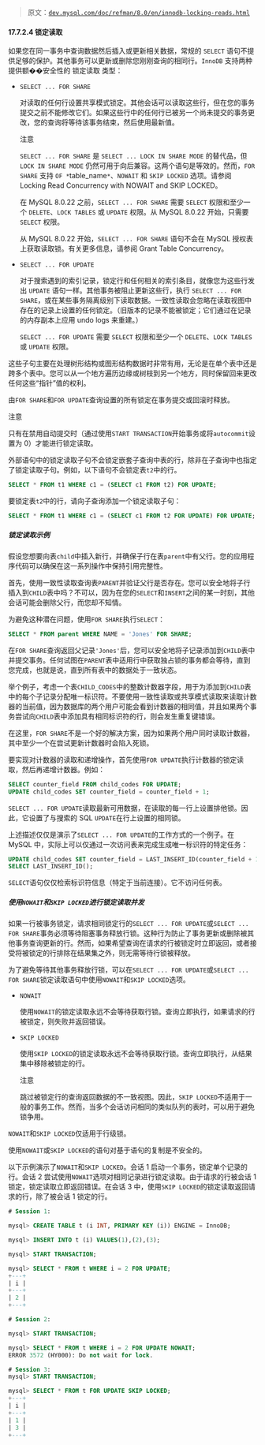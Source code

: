 > 原文：[`dev.mysql.com/doc/refman/8.0/en/innodb-locking-reads.html`](https://dev.mysql.com/doc/refman/8.0/en/innodb-locking-reads.html)

#### 17.7.2.4 锁定读取

如果您在同一事务中查询数据然后插入或更新相关数据，常规的 `SELECT` 语句不提供足够的保护。其他事务可以更新或删除您刚刚查询的相同行。`InnoDB` 支持两种提供额��安全性的 锁定读取 类型：

+   `SELECT ... FOR SHARE`

    对读取的任何行设置共享模式锁定。其他会话可以读取这些行，但在您的事务提交之前不能修改它们。如果这些行中的任何行已被另一个尚未提交的事务更改，您的查询将等待该事务结束，然后使用最新值。

    注意

    `SELECT ... FOR SHARE` 是 `SELECT ... LOCK IN SHARE MODE` 的替代品，但 `LOCK IN SHARE MODE` 仍然可用于向后兼容。这两个语句是等效的。然而，`FOR SHARE` 支持 `OF *`table_name`*`、`NOWAIT` 和 `SKIP LOCKED` 选项。请参阅 Locking Read Concurrency with NOWAIT and SKIP LOCKED。

    在 MySQL 8.0.22 之前，`SELECT ... FOR SHARE` 需要 `SELECT` 权限和至少一个 `DELETE`、`LOCK TABLES` 或 `UPDATE` 权限。从 MySQL 8.0.22 开始，只需要 `SELECT` 权限。

    从 MySQL 8.0.22 开始，`SELECT ... FOR SHARE` 语句不会在 MySQL 授权表上获取读取锁。有关更多信息，请参阅 Grant Table Concurrency。

+   `SELECT ... FOR UPDATE`

    对于搜索遇到的索引记录，锁定行和任何相关的索引条目，就像您为这些行发出 `UPDATE` 语句一样。其他事务被阻止更新这些行，执行 `SELECT ... FOR SHARE`，或在某些事务隔离级别下读取数据。一致性读取会忽略在读取视图中存在的记录上设置的任何锁定。（旧版本的记录不能被锁定；它们通过在记录的内存副本上应用 undo logs 来重建。）

    `SELECT ... FOR UPDATE` 需要 `SELECT` 权限和至少一个 `DELETE`、`LOCK TABLES` 或 `UPDATE` 权限。

这些子句主要在处理树形结构或图形结构数据时非常有用，无论是在单个表中还是跨多个表中。您可以从一个地方遍历边缘或树枝到另一个地方，同时保留回来更改任何这些“指针”值的权利。

由`FOR SHARE`和`FOR UPDATE`查询设置的所有锁定在事务提交或回滚时释放。

注意

只有在禁用自动提交时（通过使用`START TRANSACTION`开始事务或将`autocommit`设置为 0）才能进行锁定读取。

外部语句中的锁定读取子句不会锁定嵌套子查询中表的行，除非在子查询中也指定了锁定读取子句。例如，以下语句不会锁定表`t2`中的行。

```sql
SELECT * FROM t1 WHERE c1 = (SELECT c1 FROM t2) FOR UPDATE;
```

要锁定表`t2`中的行，请向子查询添加一个锁定读取子句：

```sql
SELECT * FROM t1 WHERE c1 = (SELECT c1 FROM t2 FOR UPDATE) FOR UPDATE;
```

##### 锁定读取示例

假设您想要向表`child`中插入新行，并确保子行在表`parent`中有父行。您的应用程序代码可以确保在这一系列操作中保持引用完整性。

首先，使用一致性读取查询表`PARENT`并验证父行是否存在。您可以安全地将子行插入到`CHILD`表中吗？不可以，因为在您的`SELECT`和`INSERT`之间的某一时刻，其他会话可能会删除父行，而您却不知情。

为避免这种潜在问题，使用`FOR SHARE`执行`SELECT`：

```sql
SELECT * FROM parent WHERE NAME = 'Jones' FOR SHARE;
```

在`FOR SHARE`查询返回父记录`'Jones'`后，您可以安全地将子记录添加到`CHILD`表中并提交事务。任何试图在`PARENT`表中适用行中获取独占锁的事务都会等待，直到您完成，也就是说，直到所有表中的数据处于一致状态。

举个例子，考虑一个表`CHILD_CODES`中的整数计数器字段，用于为添加到`CHILD`表中的每个子记录分配唯一标识符。不要使用一致性读取或共享模式读取来读取计数器的当前值，因为数据库的两个用户可能会看到计数器的相同值，并且如果两个事务尝试向`CHILD`表中添加具有相同标识符的行，则会发生重复键错误。

在这里，`FOR SHARE`不是一个好的解决方案，因为如果两个用户同时读取计数器，其中至少一个在尝试更新计数器时会陷入死锁。

要实现对计数器的读取和递增操作，首先使用`FOR UPDATE`执行计数器的锁定读取，然后再递增计数器。例如：

```sql
SELECT counter_field FROM child_codes FOR UPDATE;
UPDATE child_codes SET counter_field = counter_field + 1;
```

`SELECT ... FOR UPDATE`读取最新可用数据，在读取的每一行上设置排他锁。因此，它设置了与搜索的 SQL `UPDATE`在行上设置的相同锁。

上述描述仅仅是演示了`SELECT ... FOR UPDATE`的工作方式的一个例子。在 MySQL 中，实际上可以仅通过一次访问表来完成生成唯一标识符的特定任务：

```sql
UPDATE child_codes SET counter_field = LAST_INSERT_ID(counter_field + 1);
SELECT LAST_INSERT_ID();
```

`SELECT`语句仅仅检索标识符信息（特定于当前连接）。它不访问任何表。

##### 使用`NOWAIT`和`SKIP LOCKED`进行锁定读取并发

如果一行被事务锁定，请求相同锁定行的`SELECT ... FOR UPDATE`或`SELECT ... FOR SHARE`事务必须等待阻塞事务释放行锁。这种行为防止了事务更新或删除被其他事务查询更新的行。然而，如果希望查询在请求的行被锁定时立即返回，或者接受将被锁定的行排除在结果集之外，则无需等待行锁被释放。

为了避免等待其他事务释放行锁，可以在`SELECT ... FOR UPDATE`或`SELECT ... FOR SHARE`锁定读取语句中使用`NOWAIT`和`SKIP LOCKED`选项。

+   `NOWAIT`

    使用`NOWAIT`的锁定读取永远不会等待获取行锁。查询立即执行，如果请求的行被锁定，则失败并返回错误。

+   `SKIP LOCKED`

    使用`SKIP LOCKED`的锁定读取永远不会等待获取行锁。查询立即执行，从结果集中移除被锁定的行。

    注意

    跳过被锁定行的查询返回数据的不一致视图。因此，`SKIP LOCKED`不适用于一般的事务工作。然而，当多个会话访问相同的类似队列的表时，可以用于避免锁争用。

`NOWAIT`和`SKIP LOCKED`仅适用于行级锁。

使用`NOWAIT`或`SKIP LOCKED`的语句对基于语句的复制是不安全的。

以下示例演示了`NOWAIT`和`SKIP LOCKED`。会话 1 启动一个事务，锁定单个记录的行。会话 2 尝试使用`NOWAIT`选项对相同记录进行锁定读取。由于请求的行被会话 1 锁定，锁定读取立即返回错误。在会话 3 中，使用`SKIP LOCKED`的锁定读取返回请求的行，除了被会话 1 锁定的行。

```sql
# Session 1:

mysql> CREATE TABLE t (i INT, PRIMARY KEY (i)) ENGINE = InnoDB;

mysql> INSERT INTO t (i) VALUES(1),(2),(3);

mysql> START TRANSACTION;

mysql> SELECT * FROM t WHERE i = 2 FOR UPDATE;
+---+
| i |
+---+
| 2 |
+---+

# Session 2:

mysql> START TRANSACTION;

mysql> SELECT * FROM t WHERE i = 2 FOR UPDATE NOWAIT;
ERROR 3572 (HY000): Do not wait for lock.

# Session 3: 
mysql> START TRANSACTION;

mysql> SELECT * FROM t FOR UPDATE SKIP LOCKED;
+---+
| i |
+---+
| 1 |
| 3 |
+---+
```
